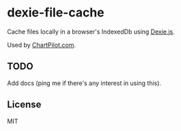 # dexie-file-cache

Cache files locally in a browser's IndexedDb using
[Dexie.js](https://dexie.org/).

Used by [ChartPilot.com](https://chartpilot.com).

## TODO

Add docs (ping me if there's any interest in using this).

## License

MIT